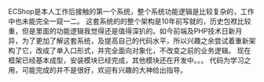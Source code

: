 ECShop是本人工作后接触的第一个系统，整个系统功能逻辑是比较复杂的，工作中也未能完全一窥一二。
这套系统的的整个架构是10年前写就的，历史包袱比较重，但是里面的功能逻辑我觉得还是值得深扒的。如今前端及PHP技术日新月异，为了更加了解这套系统，及提高自己的代码水平，所以兴趣之余尝试着重新架构了它，改成了单入口形式，并完全面向对象化，不改变之前的业务逻辑。
现在框架已经基本成型，安装模块已经完成，其他模块还在开发中。。。
代码为学习之用，可能完成的并不是很好，欢迎有兴趣的大神给出指导。